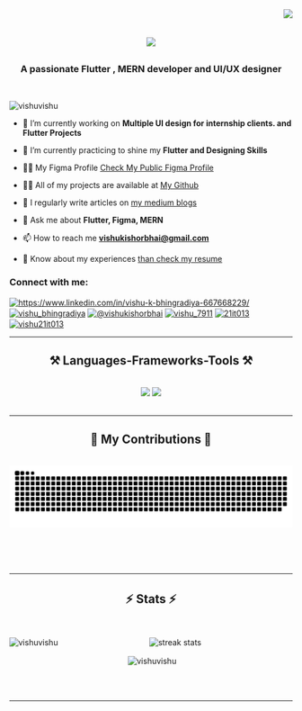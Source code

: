 <img align="right" src="https://visitor-badge.laobi.icu/badge?page_id=vishuvishu.vishuvishu" />

<h1 align="center">
    <img src="https://readme-typing-svg.herokuapp.com/?font=Righteous&size=35&center=true&vCenter=true&width=500&height=70&duration=4000&lines=Hi+There!+👋;+I'm+Vishu+K.+Bhingradiya;" />
</h1>

<h3 align="center">A passionate Flutter , MERN developer and UI/UX designer</h3>

<br/>

<p align="left"> <img src="https://komarev.com/ghpvc/?username=vishuvishu&label=Profile%20views&color=0e75b6&style=flat" alt="vishuvishu" /> </p>

- 🔭 I’m currently working on **Multiple UI design for internship clients. and Flutter Projects**

- 🌱 I’m currently practicing to shine my **Flutter and Designing Skills**

- 🧑‍🎨 My Figma Profile [Check My Public Figma Profile](https://figma.com/@vishukishorbhai)

- 👨‍💻 All of my projects are available at [My Github](github.com/vishuvishu)

- 📝 I regularly write articles on [my medium blogs](https://medium.com/@vishukishorbhai)

- 💬 Ask me about **Flutter, Figma, MERN**

- 📫 How to reach me **vishukishorbhai@gmail.com**

- 📄 Know about my experiences [than check my resume](https://drive.google.com/file/d/1stx8aoMcfC4x3I-V6Z02CdFNDQXQVhX2/view?usp=sharing)

<h3 align="left">Connect with me:</h3>
<p align="left">
<a href="https://linkedin.com/in/https://www.linkedin.com/in/vishu-k-bhingradiya-667668229/" target="blank"><img align="center" src="https://raw.githubusercontent.com/rahuldkjain/github-profile-readme-generator/master/src/images/icons/Social/linked-in-alt.svg" alt="https://www.linkedin.com/in/vishu-k-bhingradiya-667668229/" height="30" width="40" /></a>
<a href="https://instagram.com/vishu_bhingradiya" target="blank"><img align="center" src="https://raw.githubusercontent.com/rahuldkjain/github-profile-readme-generator/master/src/images/icons/Social/instagram.svg" alt="vishu_bhingradiya" height="30" width="40" /></a>
<a href="https://medium.com/@vishukishorbhai" target="blank"><img align="center" src="https://raw.githubusercontent.com/rahuldkjain/github-profile-readme-generator/master/src/images/icons/Social/medium.svg" alt="@vishukishorbhai" height="30" width="40" /></a>
<a href="https://www.codechef.com/users/vishu_7911" target="blank"><img align="center" src="https://avatars.githubusercontent.com/u/11960354?v=4" alt="vishu_7911" height="30" width="40" /></a>
<a href="https://www.hackerrank.com/21it013" target="blank"><img align="center" src="https://raw.githubusercontent.com/rahuldkjain/github-profile-readme-generator/master/src/images/icons/Social/hackerrank.svg" alt="21it013" height="30" width="40" /></a>
<a href="https://www.leetcode.com/vishu21it013" target="blank"><img align="center" src="https://raw.githubusercontent.com/rahuldkjain/github-profile-readme-generator/master/src/images/icons/Social/leet-code.svg" alt="vishu21it013" height="30" width="40" /></a>
</p>

 <hr/>
 
<h2 align="center">⚒️ Languages-Frameworks-Tools ⚒️</h2>
<br/>
<div align="center">
    <img src="https://skillicons.dev/icons?i=react,bootstrap,html,css,vscode,github,figma,tailwind,git" />
    <img src="https://skillicons.dev/icons?i=nodejs,express,javascript,firebase,mongodb,c,java,mysql" /><br>
</div>

<br/>
<hr/>

<div align="center">
  <h2>🐍 My Contributions 🐍</h2>
  <br>
  <img alt="snake eating my contributions" src="https://raw.githubusercontent.com/salesp07/salesp07/output/github-contribution-grid-snake.svg" />
  
  <br/><br/><br/>
</div>

<hr/>

<h2 align="center">⚡ Stats ⚡</h2>
<br>
<div align=center>
 
  
  <p><img align="left" src="https://github-readme-stats.vercel.app/api/top-langs?username=vishuvishu&show_icons=true&locale=en&layout=compact" alt="vishuvishu" /></p>
 <img width=390 src="https://github-readme-streak-stats-salesp07.vercel.app/?user=vishuvishu&count_private=true&theme=react&border_radius=10" alt="streak stats"/>
<p>&nbsp;<img align="center" src="https://github-readme-stats.vercel.app/api?username=vishuvishu&show_icons=true&locale=en" alt="vishuvishu" /></p>
</div>

<br/><br/>

<hr/>

<br/>

<br/>
